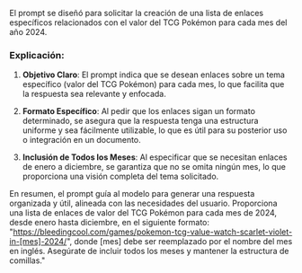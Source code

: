 El prompt se diseñó para solicitar la creación de una lista de enlaces específicos relacionados con el valor del TCG Pokémon para cada mes del año 2024. 

### Explicación:

1. **Objetivo Claro**: El prompt indica que se desean enlaces sobre un tema específico (valor del TCG Pokémon) para cada mes, lo que facilita que la respuesta sea relevante y enfocada.

2. **Formato Específico**: Al pedir que los enlaces sigan un formato determinado, se asegura que la respuesta tenga una estructura uniforme y sea fácilmente utilizable, lo que es útil para su posterior uso o integración en un documento.

3. **Inclusión de Todos los Meses**: Al especificar que se necesitan enlaces de enero a diciembre, se garantiza que no se omita ningún mes, lo que proporciona una visión completa del tema solicitado.

En resumen, el prompt guía al modelo para generar una respuesta organizada y útil, alineada con las necesidades del usuario.
Proporciona una lista de enlaces de valor del TCG Pokémon para cada mes de 2024, desde enero hasta diciembre, en el siguiente formato: "https://bleedingcool.com/games/pokemon-tcg-value-watch-scarlet-violet-in-[mes]-2024/", donde [mes] debe ser reemplazado por el nombre del mes en inglés. Asegúrate de incluir todos los meses y mantener la estructura de comillas."